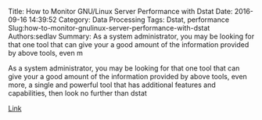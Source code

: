 Title: How to Monitor GNU/Linux Server Performance with Dstat
Date: 2016-09-16 14:39:52
Category: Data Processing
Tags: Dstat, performance
Slug:how-to-monitor-gnulinux-server-performance-with-dstat
Authors:sedlav
Summary: As a system administrator, you may be looking for that one tool that can give your a good amount of the information provided by above tools, even m

> 
As a system administrator, you may be looking for that one tool that can give your a good amount of the information provided by above tools, even more, a single and powerful tool that has additional features and capabilities, then look no further than dstat

[Link](http://www.tecmint.com/dstat-monitor-linux-server-performance-process-memory-network)
